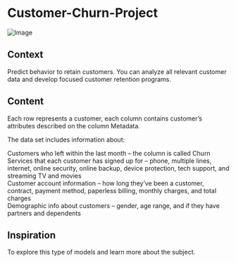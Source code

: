 # Customer-Churn-Project

![Image](https://miro.medium.com/max/1200/1*WqId29D5dN_8DhiYQcHa2w.png)


## Context
Predict behavior to retain customers. You can analyze all relevant customer data and develop focused customer retention programs. 

## Content
Each row represents a customer, each column contains customer’s attributes described on the column Metadata.

The data set includes information about:

Customers who left within the last month – the column is called Churn <br>
Services that each customer has signed up for – phone, multiple lines, internet, online security, online backup, device protection, tech support, and streaming TV and movies <br>
Customer account information – how long they’ve been a customer, contract, payment method, paperless billing, monthly charges, and total charges <br>
Demographic info about customers – gender, age range, and if they have partners and dependents <br>

## Inspiration
To explore this type of models and learn more about the subject.
